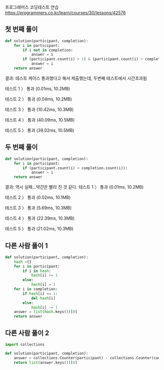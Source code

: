 프로그래머스 코딩테스트 연습
https://programmers.co.kr/learn/courses/30/lessons/42576

## 첫 번째 풀이
```python
def solution(participant, completion):
    for i in participant:
        if i not in completion:
            answer = i
        if (participant.count(i) > 1) & (participant.count(i) > completion.count(i)):
            answer = i
    return answer
```
결과: 테스트 케이스 통과했다고 해서 제출했는데, 두번째 테스트에서 시간초과됨

테스트 1 〉	통과 (0.01ms, 10.2MB)

테스트 2 〉	통과 (0.04ms, 10.2MB)

테스트 3 〉	통과 (10.42ms, 10.3MB)

테스트 4 〉	통과 (40.09ms, 10.5MB)

테스트 5 〉	통과 (39.02ms, 10.5MB)

## 두 번째 풀이
```python
def solution(participant, completion):
    for i in participant:
        if (participant.count(i) > completion.count(i)):
            answer = i
    return answer
```

결과: 역시 실패...약간은 빨라 진 것 같다.
테스트 1 〉	통과 (0.01ms, 10.2MB)

테스트 2 〉	통과 (0.02ms, 10.1MB)

테스트 3 〉	통과 (5.69ms, 10.3MB)

테스트 4 〉	통과 (22.39ms, 10.3MB)

테스트 5 〉	통과 (21.02ms, 10.3MB)

## 다른 사람 풀이 1
```python
def solution(participant, completion): 
    hash ={} 
    for i in participant: 
        if i in hash: 
            hash[i] += 1 
        else: 
            hash[i] = 1 
    for i in completion: 
        if hash[i] == 1: 
            del hash[i] 
        else: 
            hash[i] -= 1 
    answer = list(hash.keys())[0] 
    return answer
```


## 다른 사람 풀이 2
```python
import collections

def solution(participant, completion):
    answer = collections.Counter(participant) - collections.Counter(completion)
    return list(answer.keys())[0]
```
